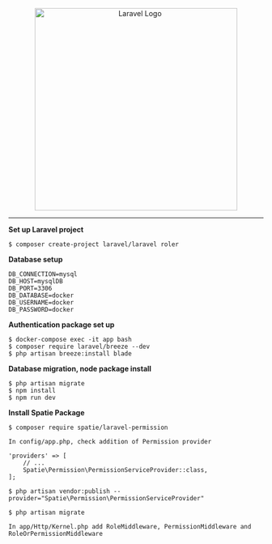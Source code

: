 <p align="center"><a href="https://laravel.com" target="_blank"><img src="https://raw.githubusercontent.com/laravel/art/master/logo-lockup/5%20SVG/2%20CMYK/1%20Full%20Color/laravel-logolockup-cmyk-red.svg" width="400" alt="Laravel Logo"></a></p>
<hr/>

**Set up Laravel project**
```
$ composer create-project laravel/laravel roler

```

**Database setup**
```
DB_CONNECTION=mysql
DB_HOST=mysqlDB
DB_PORT=3306
DB_DATABASE=docker
DB_USERNAME=docker
DB_PASSWORD=docker
```

**Authentication package set up**
```
$ docker-compose exec -it app bash
$ composer require laravel/breeze --dev
$ php artisan breeze:install blade
```

**Database migration, node package install**
```
$ php artisan migrate
$ npm install
$ npm run dev
```

**Install Spatie Package**
```
$ composer require spatie/laravel-permission

In config/app.php, check addition of Permission provider 

'providers' => [
    // ...
    Spatie\Permission\PermissionServiceProvider::class,
];

$ php artisan vendor:publish --provider="Spatie\Permission\PermissionServiceProvider"

$ php artisan migrate

In app/Http/Kernel.php add RoleMiddleware, PermissionMiddleware and RoleOrPermissionMiddleware

```
